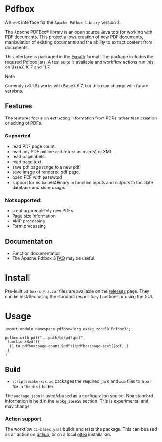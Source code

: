 # Pdfbox
A `BaseX` interface for the `Apache Pdfbox library` version 3. 

The [Apache PDFBox® library](https://pdfbox.apache.org/) is an open source Java tool for working with PDF documents. This project allows creation of new PDF documents, manipulation of existing documents and the ability to extract content from documents.

This interface is packaged in the [Expath](https://docs.basex.org/main/Repository#expath_packaging) format. The package includes the required Pdfbox jars.
A test suite is available and workflow actions run this on BaseX 10.7 and 11.7.

> [!NOTE]  
>Currently (v0.1.5) works with BaseX 9.7, but this may change with future versions.

## Features

The features focus on extracting information from PDFs rather than creation or editing of PDFs.
### Supported
* read PDF page count.
* read any PDF outline and return as map(s) or XML.
* read pagelabels.
* read page text.
* save pdf page range to a new pdf.
* save image of rendered pdf page.
* open PDF with password
* support for xs:base64Binary in function inputs and outputs to facilitate database and store usage.

### Not supported:
* creating completely new PDFs
* Page size information
* XMP processing
* Form processing

## Documentation
* Function [documentation](doc.md)  
* The Apache Pdfbox 3 [FAQ](https://pdfbox.apache.org/3.0/faq.html) may be useful.

# Install
Pre-built `pdfbox-x.y.z.zar` files are available on the [releases](../../releases) page. They can be installed using the standard respository functions or using the GUI.

# Usage
```xquery
import module namespace pdfbox="org.expkg_zone58.Pdfbox3";

pdfbox:with-pdf("...path/to/pdf.pdf",
 function($pdf){
  (1 to pdfbox:page-count($pdf))!pdfbox:page-text($pdf,.)
 }
)
```

## Build

* `scripts/make-xar.xq` packages the required `jar`s and `xqm` files to a `xar` file in the `dist` folder.

The `package.json` is used/abused as a configuration source. Non standard information is held in the `expkg_zone58` section. This is experimental and may change.
### Action support

The workflow `ci-basex.yaml` builds and tests the package. This can be used as an action on [github](https://github.com/features/actions), or on a local [gitea](https://docs.gitea.com/usage/actions/overview) installation.
